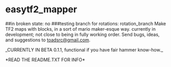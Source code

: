 # easytf2_mapper
##in broken state: no
###testing branch for rotations: rotation_branch
Make TF2 maps with blocks, in a sort of mario maker-esque way. currently in development; not close to being in fully working order. Send bugs, ideas, and suggestions to toadsrc@gmail.com.
<p>
_CURRENTLY IN BETA 0.1.1, functional if you have fair hammer know-how._
<p>
*READ THE README.TXT FOR INFO*
